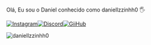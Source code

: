 Olá, Eu sou o Daniel conhecido como daniellzzinhh0 🖐 

[![Instagram](https://img.shields.io/badge/Instagram-E4405F?style=for-the-badge&logo=instagram&logoColor=white)](https://www.instagram.com/daniellzzinh0/)[![Discord](https://img.shields.io/badge/Discord-7289DA?style=for-the-badge&logo=discord&logoColor=white)](https://discord.gg/7v9wHwTYeJ)[![GiiHub](https://img.shields.io/badge/GitHub-100000?style=for-the-badge&logo=github&logoColor=white)](https://github.com/daniellzzinhh0)

![daniellzzinhh0](https://github-readme-stats.vercel.app/api?username=daniellzzinhh0&show_icons=true&theme=highcontrast)

